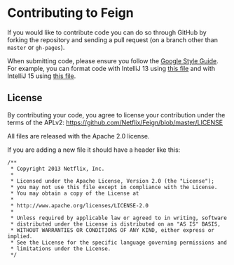 # Contributing to Feign

If you would like to contribute code you can do so through GitHub by forking the repository and sending a pull request (on a branch other than `master` or `gh-pages`).

When submitting code, please ensure you follow the [Google Style Guide](http://google-styleguide.googlecode.com/svn/trunk/javaguide.html). For example, you can format code with IntelliJ 13 using [this file](https://google.github.io/styleguide/intellij-java-google-style.xml) and with IntelliJ 15 using [this file](https://raw.githubusercontent.com/garukun/styleguide/add-intellij-15-java/intellij-15-java-google-style.xml).

## License

By contributing your code, you agree to license your contribution under the terms of the APLv2: https://github.com/Netflix/Feign/blob/master/LICENSE

All files are released with the Apache 2.0 license.

If you are adding a new file it should have a header like this:

```
/**
 * Copyright 2013 Netflix, Inc.
 * 
 * Licensed under the Apache License, Version 2.0 (the "License");
 * you may not use this file except in compliance with the License.
 * You may obtain a copy of the License at
 * 
 * http://www.apache.org/licenses/LICENSE-2.0
 * 
 * Unless required by applicable law or agreed to in writing, software
 * distributed under the License is distributed on an "AS IS" BASIS,
 * WITHOUT WARRANTIES OR CONDITIONS OF ANY KIND, either express or implied.
 * See the License for the specific language governing permissions and
 * limitations under the License.
 */
 ```
